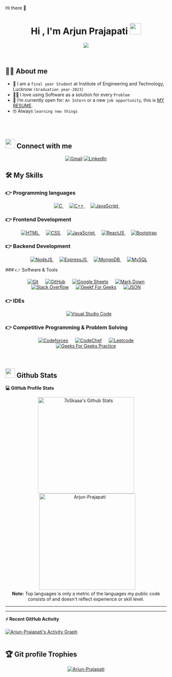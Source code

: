 Hi there 👋
<h1 align="center">Hi , I'm Arjun Prajapati <img src="https://media.giphy.com/media/hvRJCLFzcasrR4ia7z/giphy.gif" width="35"></h1>
<p align="center">
  <a href="https://github.com/DenverCoder1/readme-typing-svg"><img src="https://readme-typing-svg.herokuapp.com?lines=Computer+Science+Undergrad;Problem+Solver;Competitive+Programmer;Software+developer&center=true&width=500&height=50"></a>
</p>


<br>


## :sassy_man:  About me
- :school: I am a `final year Student` at Institute of Engineering and Technology, Lucknow `(Graduation year-2023)`
- :technologist: I love using Software as a solution for every `Problem`
- :thinking: I’m currently open for: `An Intern` or a new `job opportunity`, this is [MY RESUME](file:///C:/Users/ABC/Downloads/Arjun%20resume%20(17).pdf).
- :nerd_face: Always `learning new things`

<br>
<br>

<!-- 
## 👀 My Competitive Programming Profiles
<p align="center">
  <a href="https://codeforces.com/profile/arjun_0207"><img src="https://img.icons8.com/external-tal-revivo-shadow-tal-revivo/50/000000/external-codeforces-programming-competitions-and-contests-programming-community-logo-shadow-tal-revivo.png" alt="Code Forces"/></a>
	<a href="https://leetcode.com/Arjunprajapati0207/"><img src="https://img.icons8.com/external-tal-revivo-shadow-tal-revivo/50/000000/external-level-up-your-coding-skills-and-quickly-land-a-job-logo-shadow-tal-revivo.png" alt="LeetCode"/></a>
	<a href="https://atcoder.jp/users/Arjunprajapati"><img src="https://i.ibb.co/Q9WSjDB/logo.png" alt="AtCoder"/></a>
	<a href="https://www.codechef.com/users/arjun0207"><img src="https://img.icons8.com/color/50/000000/codechef.png" alt="Code Chef"/></a>
	<a href="https://icpc.global/ICPCID/IW0X0CTD0ZV9"><img src="https://i.ibb.co/6J0r7rW/Daco-5610880.png" alt="ICPC Global"/></a>     
	<a href="[https://www.codingame.com/profile/e5e56c7585fda3b457056b85180a4d636850344](https://www.codingame.com/profile/0d775195f8bb1242c2c06ef795cf7e815115194)" ><img src="https://i.ibb.co/1MRppTC/codingame-1.png" alt="Codingame" width="100" height="50">
</p> -->

## <img src="https://media.giphy.com/media/iY8CRBdQXODJSCERIr/giphy.gif" width="30px"> Connect with me
<p align="center">
	<a href="mailto:arjun.sgm.12@gmail.com"><img img src="https://img.shields.io/badge/gmail-%23EA4335.svg?style=plastic&logo=gmail&logoColor=white" alt="Gmail"/></a>
	<a href="https:https://github.com/Arjunprajapati0207><img src="https://img.shields.io/badge/github-%23181717.svg?style=plastic&logo=github&logoColor= Lime " alt="GitHub"/></a>
	<a href=https://www.linkedin.com/in/prajapati-arjun//"><img src="https://img.shields.io/badge/linkedin-%230A66C2.svg?style=plastic&logo=linkedin&logoColor=white" alt="LinkedIn"/></a>

</p>




## 🛠️ My Skills

### 👉 Programming languages

<p align="center"> 
  &emsp; 
  <a href="https://www.cprogramming.com/" target="_blank"> 
    <img alt="C" src="https://img.shields.io/badge/C%20-%232370ED.svg?style=plastic&logo=c&logoColor=white">
  </a> 
  &emsp;
  <a href="https:[//www.w3schools.com/cpp/](https://my-learning.w3schools.com/)" target="_blank"> 
    <img alt="C++" src="https://img.shields.io/badge/C++%20-%2300599C.svg?style=plastic&logo=c%2B%2B&logoColor=white">
  </a> 
  &emsp;
  <a href="https://developer.mozilla.org/en-US/docs/Web/JavaScript" target="_blank"> 
     <img alt="JavaScript" src="https://img.shields.io/badge/JavaScript%20-%23F7DF1E.svg?style=plastic&logo=javascript&logoColor=black">
   </a>
  &emsp;

</p>

### 👉 Frontend Development
<p align="center"> 
  &emsp; 
  <a href="https://www.w3.org/html/" target="_blank"> 
   <img alt="HTML" src="https://img.shields.io/badge/HTML5%20-%23E34F26.svg?style=plastic&logo=html5&logoColor=white">
  </a>   
  &emsp;
  <a href="https://www.w3schools.com/css/" target="_blank">
    <img alt="CSS" src="https://img.shields.io/badge/CSS%20-%231572B6.svg?style=plastic&logo=css3&logoColor=white">
  </a> 
  &emsp;
  <a href="https://developer.mozilla.org/en-US/docs/Web/JavaScript" target="_blank"> 
     <img alt="JavaScript" src="https://img.shields.io/badge/JavaScript%20-%23F7DF1E.svg?style=plastic&logo=javascript&logoColor=black">
   </a>
   &emsp;
  <a href="https://reactjs.org/" target="_blank"> 
     <img alt="ReactJS" src="https://img.shields.io/badge/React-20232A?style=for-the-badge&logo=react&logoColor=61DAFB">
   </a>
   &emsp;
  <a href="https://getbootstrap.com/" target="_blank"> 
     <img alt="Bootstrap" src="https://img.shields.io/badge/Bootstrap-563D7C?style=for-the-badge&logo=bootstrap&logoColor=white">
   </a>
</p>

### 👉 Backend Development
<p align="center"> 
  &emsp; 
  <a href="https://nodejs.org/en/" target="_blank"> 
   <img alt="NodeJS" src="https://img.shields.io/badge/Node.js-43853D?style=for-the-badge&logo=node.js&logoColor=white">
  </a>   
  &emsp;
  <a href="https://expressjs.com/" target="_blank">
    <img alt="ExpressJS" src="https://img.shields.io/badge/Express.js-404D59?style=for-the-badge">
  </a> 
  &emsp;
  <a href="https://www.mongodb.com/" target="_blank"> 
     <img alt="MongoDB" src="https://img.shields.io/badge/MongoDB-4EA94B?style=for-the-badge&logo=mongodb&logoColor=white">
   </a>
  &emsp;
  <a href="https://www.mysql.com/" target="_blank"> 
     <img alt="MySQL" src="https://img.shields.io/badge/MySQL-00000F?style=for-the-badge&logo=mysql&logoColor=white">
   </a>

</p>
### 👉 Software & Tools

<p align="center">
  &emsp;
    <a href="#"><img alt="Git" src="https://img.shields.io/badge/Git%20-%23F05033.svg?style=plastic&logo=git&logoColor=white"></a>
  &emsp;
    <a href="#"><img alt="GitHub" src="https://img.shields.io/badge/github-%23181717.svg?style=plastic&logo=github&logoColor=white"></a>
  &emsp;
    <a href="#"><img alt="Google Sheets" src="https://img.shields.io/badge/Google%20Sheets%20-%2334A853.svg?style=plastic&logo=google%20sheets&logoColor=white"></a>
  &emsp;
    <a href="#"><img alt="Mark Down" src="https://img.shields.io/badge/Markdown-000000?style=plastic&logo=markdown&logoColor=white"></a>
  &emsp;
    <a href="#"><img alt="Stack Overflow" src="https://img.shields.io/badge/-Stack%20Overflow-FE7A16?style=plastic&logo=stack-overflow&logoColor=white"></a>
  &emsp;
    <a href="https://www.geeksforgeeks.org/"><img alt="Geekf For Geeks" src="https://img.shields.io/badge/geeksforgeeks-%230F9D58.svg?style=plastic&logo=geeksforgeeks&logoColor=white"></a>
  &emsp;
    <a href="#"><img alt="JSON" img src="https://img.shields.io/badge/json-%23000000.svg?style=plastic&logo=json&logoColor=white"></a>
</p>

 ### 👉 IDEs

<p align="center">
  &emsp;
    <a href="#"><img alt="Visual Studio Code" src="https://img.shields.io/badge/Visual%20Studio%20Code-0078d7.svg?style=plastic&logo=visual-studio-code&logoColor=white"></a>
</p>

 ### 👉 Competitive Programming & Problem Solving

<p align="center">
  &emsp;
    <a href="https://codeforces.com/profile/arjun_0207"><img alt = "Codeforces" src="https://img.shields.io/badge/codeforces%20-%231F8ACB.svg?style=plastic&logo=codeforces&logoColor=white" /></a>	
  &emsp;
      <a href="https://www.codechef.com/users/arjun0207/"><img alt = "CodeChef" src="https://img.shields.io/badge/codechef-%235B4638.svg?style=plastic&logo=codechef&logoColor=white" /></a>
  &emsp;
    <a href="https://leetcode.com/Arjunprajapati0207/"><img alt = "Leetcode" src="https://img.shields.io/badge/leetcode%20-%23FFA116.svg?style=plastic&logo=leetcode&logoColor=black" /></a>
  &emsp;
      <a href="[https://auth.geeksforgeeks.org/user/shashanktaliwal/practice/](https://auth.geeksforgeeks.org/user/arjunsgm12)"><img alt="Geeks For Geeks Practice" src="https://img.shields.io/badge/geeksforgeeks-%230F9D58.svg?style=plastic&logo=geeksforgeeks&logoColor=white"></a>
</p>

<br/>

## <img src="https://media.giphy.com/media/iY8CRBdQXODJSCERIr/giphy.gif" width="30px"> Github Stats



  <summary><b>💻 GitHub Profile Stats</b></summary>
  
  <p align="center">
    <a href="https://github.com/anuraghazra/github-readme-stats"><img alt="7oSkaaa's Github Stats" src="https://github-readme-stats.vercel.app/api?username=Arjun-Prajapati&show_icons=true&count_private=true&theme=algolia" height="300px"/></a>
<br/>
  &nbsp;
	  <img src="https://github-readme-stats.vercel.app/api/top-langs?username=Arjun-Prajapati&langs_count=20&show_icons=true&locale=en&layout=compact&theme=algolia" alt="Arjun-Prajapati" height="300px"/>
  <br/>
  <b>Note:</b> Top languages is only a metric of the languages my public code consists of and doesn't reflect experience or skill level.
  </p>

----


----

  <summary><b>⚡ Recent GitHub Activity</b></summary>
  <br/>
   <a href="https://github.com/Arjunprajapati0207"><img alt="Arjun-Prajapati's Activity Graph" src="https://activity-graph.herokuapp.com/graph?username=Arjun-Prajapati&custom_title=Arjun-Prajapati%27s%20Contribution%20Graph&theme=react-dark" /></a>
  <br/>


<br/>

## :trophy: Git profile Trophies

<p align="center"> <a href="https://github.com/Arjunprajapati0207"><img src="https://github-profile-trophy.vercel.app/?username=Arjun-Prajapati&layout=compact&theme=algolia" alt="Arjun-Prajapati" /></a> </p>
